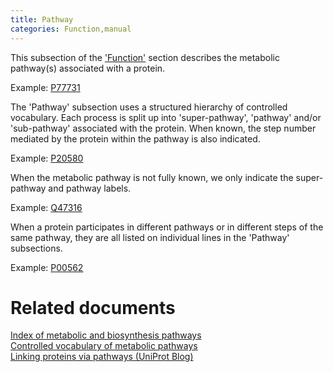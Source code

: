 ```yaml
---
title: Pathway
categories: Function,manual
---
```


This subsection of the ['Function'](https://www.uniprot.org/help/function%5Fsection) section describes the metabolic pathway(s) associated with a protein.

Example: [P77731](https://www.uniprot.org/uniprotkb/P77731#function)

The 'Pathway' subsection uses a structured hierarchy of controlled vocabulary. Each process is split up into 'super-pathway', 'pathway' and/or 'sub-pathway' associated with the protein. When known, the step number mediated by the protein within the pathway is also indicated.

Example: [P20580](https://www.uniprot.org/uniprotkb/P20580#function)

When the metabolic pathway is not fully known, we only indicate the super-pathway and pathway labels.

Example: [Q47316](https://www.uniprot.org/uniprotkb/Q47316#function)

When a protein participates in different pathways or in different steps of the same pathway, they are all listed on individual lines in the 'Pathway' subsections.

Example: [P00562](https://www.uniprot.org/uniprotkb/P00562#function)

# Related documents

[Index of metabolic and biosynthesis pathways](https://ftp.uniprot.org/pub/databases/uniprot/current_release/knowledgebase/complete/docs/pathway)  
[Controlled vocabulary of metabolic pathways](https://ftp.uniprot.org/pub/databases/uniprot/current_release/knowledgebase/complete/docs/pathlist)  
[Linking proteins via pathways (UniProt Blog)](https://insideuniprot.blogspot.com/2015/09/linking-proteins-via-pathways.html)
